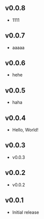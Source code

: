 ## v0.0.8

-   1111

## v0.0.7

-   aaaaa

## v0.0.6

-   hehe

## v0.0.5

-   haha

## v0.0.4

-   Hello, World!

## v0.0.3

-   v0.0.3

## v0.0.2

-   v0.0.2

## v0.0.1

-   Initial release
